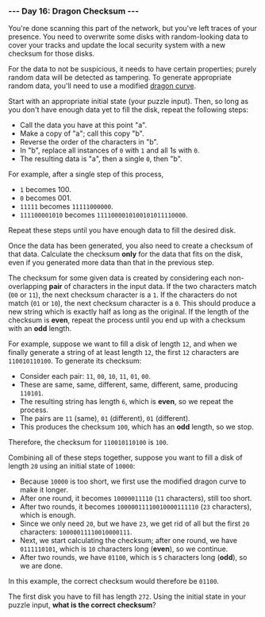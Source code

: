### --- Day 16: Dragon Checksum ---

You're done scanning this part of the network, but you've left traces of 
your presence. You need to overwrite some disks with random-looking data to 
cover your tracks and update the local security system with a new checksum 
for those disks.

For the data to not be suspicious, it needs to have certain properties; 
purely random data will be detected as tampering. To generate appropriate 
random data, you'll need to use a modified [dragon curve](https://en.wikipedia.org/wiki/Dragon_curve).

Start with an appropriate initial state (your puzzle input). Then, so long 
as you don't have enough data yet to fill the disk, repeat the following 
steps:

- Call the data you have at this point "a".
- Make a copy of "a"; call this copy "b".
- Reverse the order of the characters in "b".
- In "b", replace all instances of `0` with `1` and all 1s with `0`.
- The resulting data is "a", then a single `0`, then "b".

For example, after a single step of this process,

- `1` becomes 100.
- `0` becomes 001.
- `11111` becomes `11111000000`.
- `111100001010` becomes `1111000010100101011110000`.

Repeat these steps until you have enough data to fill the desired disk.

Once the data has been generated, you also need to create a checksum of 
that data. Calculate the checksum **only** for the data that fits on the disk, 
even if you generated more data than that in the previous step.

The checksum for some given data is created by considering each non-
overlapping **pair** of characters in the input data. If the two characters 
match (`00` or `11`), the next checksum character is a `1`. If the characters do 
not match (`01` or `10`), the next checksum character is a `0`. This should 
produce a new string which is exactly half as long as the original. If the 
length of the checksum is **even**, repeat the process until you end up with a 
checksum with an **odd** length.

For example, suppose we want to fill a disk of length `12`, and when we 
finally generate a string of at least length `12`, the first `12` characters 
are `110010110100`. To generate its checksum:

- Consider each pair: `11`, `00`, `10`, `11`, `01`, `00`.
- These are same, same, different, same, different, same, producing 
`110101`.
- The resulting string has length `6`, which is **even**, so we repeat the 
process.
- The pairs are `11` (same), `01` (different), `01` (different).
- This produces the checksum `100`, which has an **odd** length, so we stop.

Therefore, the checksum for `110010110100` is `100`.

Combining all of these steps together, suppose you want to fill a disk of 
length `20` using an initial state of `10000`:

- Because `10000` is too short, we first use the modified dragon curve to 
make it longer.
- After one round, it becomes `10000011110` (`11` characters), still too 
short.
- After two rounds, it becomes `10000011110010000111110` (`23` characters), 
which is enough.
- Since we only need `20`, but we have `23`, we get rid of all but the first 
`20` characters: `10000011110010000111`.
- Next, we start calculating the checksum; after one round, we have 
`0111110101`, which is `10` characters long (**even**), so we continue.
- After two rounds, we have `01100`, which is `5` characters long (**odd**), so 
we are done.

In this example, the correct checksum would therefore be `01100`.

The first disk you have to fill has length `272`. Using the initial state in 
your puzzle input, **what is the correct checksum**?
